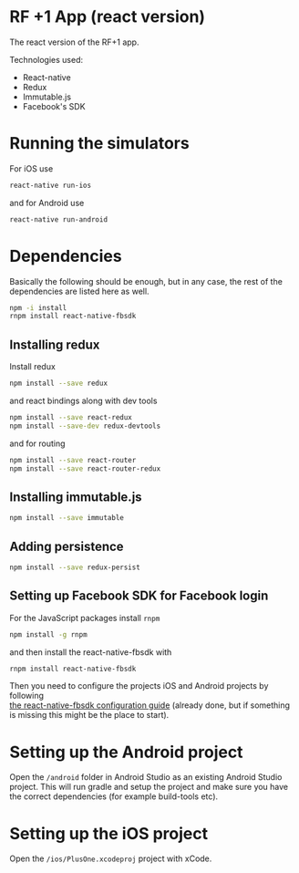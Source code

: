 # RF +1 App (react version)
The react version of the RF+1 app.

Technologies used:

* React-native
* Redux
* Immutable.js
* Facebook's SDK


# Running the simulators
For iOS use

```bash
react-native run-ios
```

and for Android use

```bash
react-native run-android
```

# Dependencies

Basically the following should be enough, but in any case, the rest of the dependencies are listed here as well.

```bash
npm -i install
rnpm install react-native-fbsdk
```

## Installing redux
Install redux

```bash
npm install --save redux
```

and react bindings along with dev tools

```bash
npm install --save react-redux
npm install --save-dev redux-devtools
```

and for routing

```bash
npm install --save react-router
npm install --save react-router-redux
```

## Installing immutable.js
```bash
npm install --save immutable
```


## Adding persistence
```bash
npm install --save redux-persist
```

## Setting up Facebook SDK for Facebook login
For the JavaScript packages install `rnpm`

```bash
npm install -g rnpm
```

and then install the react-native-fbsdk with

```bash
rnpm install react-native-fbsdk
```

Then you need to configure the projects iOS and Android projects by following  
[the react-native-fbsdk configuration guide](https://github.com/facebook/react-native-fbsdk) (already done, but if something is missing this might be the place to start).


# Setting up the Android project
Open the `/android` folder in Android Studio as an existing Android Studio project. This will run gradle and setup the project and make sure you have the correct dependencies (for example build-tools etc).


# Setting up the iOS project
Open the `/ios/PlusOne.xcodeproj` project with xCode.
